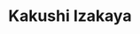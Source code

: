 ---
layout: place
title: "Kakushi Izakaya"
permalink: /california/newark/kakushi-izakaya.html
stateAbbr: CA
stateName: California
cityName: Newark
place_id: ChIJxz_TtEW_j4ARKaN2vDM2vPA
photos:
  - name: >-
      places/ChIJxz_TtEW_j4ARKaN2vDM2vPA/photos/AeeoHcJTz8HdOlYYgnjFcsrum0PQFoRMlH5MZ1Gr_LTQPnJfgN2xoA5lLToeTVte1RvtgnWXbPN_F6rzYndKiNYambDSDmxswjeN_1621J7Z7cj-I1pPrB-f2IfiI5k7szAUYPKRzk301ajdSbfn-N1B1i75_COtijIUwthHjhhpW5xR004nd6sfwRxl2iuha0SC_-aOrPQnWw4G25Un3A04Nw89HOyJjaVZpa3oEPG63qroz6gdZaWTJURUMnzpF7Jam3XJ9y9DmEWOCB14UTMWo5e2QHvk4Kh225KYt0m5vkt7BszqZ563nSgKEI5kRkZ_rIVJ_T7SMfVCQtBXVpmCOkcBLzIHiXHc2eYhFQcFUJWk8kVuD8IzzwMqz7Tyy6ajZbF3nz8jmR5mwf3Lvga4AblsD8MRH6C7k0ziIHCe4_aVag
    widthPx: 4800
    heightPx: 3600
    authorAttributions:
      - displayName: Shri
        uri: https://maps.google.com/maps/contrib/109401843702895549495
        photoUri: >-
          https://lh3.googleusercontent.com/a-/ALV-UjVHqNncKucSx2x_iZMC9gBDkZpu_FIGQC35ITjk13zRSvJkjBME4g=s100-p-k-no-mo
    flagContentUri: >-
      https://www.google.com/local/imagery/report/?cb_client=maps_api_places.places_api&image_key=!1e10!2sCIHM0ogKEICAgIDN1860HA&hl=en-US
    googleMapsUri: >-
      https://www.google.com/maps/place//data=!3m4!1e2!3m2!1sCIHM0ogKEICAgIDN1860HA!2e10!4m2!3m1!1s0x808fbf45b4d33fc7:0xf0bc3633bc76a329
  - name: >-
      places/ChIJxz_TtEW_j4ARKaN2vDM2vPA/photos/AeeoHcJEEwxILNK6KEzn0LrnpA-daiZZ4sIFjhkuoumBo4bv4M-bPBcEpmG-nj6x0_UuMNtIRaedSfYwruWhyuKn55xxc59b71I6BrGsbs0sy5qG-KeMt0tWUmCJw8MrYVTWydVPC80kN9gZNdf7hrEjCbOceneiVe-tC4kbC7QxtO4u3_Cf_dcrY3AqT8HFnLjerZJGaGmL7s6OZYB2Z51DMshLmwQANgVUj5YrmNgxITHAI4ccDUdMCObEbL4ZZYyEOUlt1YA2uTkmfF584Jdybjt9mtX-obQd09b2xDQUeCSX9A
    widthPx: 1280
    heightPx: 1707
    authorAttributions:
      - displayName: Kakushi Izakaya
        uri: https://maps.google.com/maps/contrib/104227799300223134782
        photoUri: >-
          https://lh3.googleusercontent.com/a-/ALV-UjXY2oPeGGZF9vxcMMNXs7Pz2YlDcry53S26mV3xzzrRvdK09jU=s100-p-k-no-mo
    flagContentUri: >-
      https://www.google.com/local/imagery/report/?cb_client=maps_api_places.places_api&image_key=!1e10!2sAF1QipN5-l0IfZyzvK6mfRqHnhGMi3WmgIEWP495rwqj&hl=en-US
    googleMapsUri: >-
      https://www.google.com/maps/place//data=!3m4!1e2!3m2!1sAF1QipN5-l0IfZyzvK6mfRqHnhGMi3WmgIEWP495rwqj!2e10!4m2!3m1!1s0x808fbf45b4d33fc7:0xf0bc3633bc76a329
  - name: >-
      places/ChIJxz_TtEW_j4ARKaN2vDM2vPA/photos/AeeoHcIXwnoWkzzmMXWTKesrHapjJwcadI_NEWfrKF7s0v5hkQogP-S0vPGXnKEqP_afx29xMM5mNJa0J89h2Zym3Zds2V9L_ad0iCu38a-iokGRCBGIloGw0C7UCb1hvNQOAWQW8v3qxJ2g96CmW3HRPRCpRIkpyEN3r4nYdWUUkhuVxbYJlv0MtZphHPtBggGDUfWkwCdG4aZ1Ufz7suTGVONqziJbsBUx4vbKQKuHdSwSmfnsVjErEsv6LAomaRZljhFw1-GdsECk1cNd9LLqZW9WzpFQEmx-1HQTdR4s3JGlVg
    widthPx: 954
    heightPx: 713
    authorAttributions:
      - displayName: Kakushi Izakaya
        uri: https://maps.google.com/maps/contrib/104227799300223134782
        photoUri: >-
          https://lh3.googleusercontent.com/a-/ALV-UjXY2oPeGGZF9vxcMMNXs7Pz2YlDcry53S26mV3xzzrRvdK09jU=s100-p-k-no-mo
    flagContentUri: >-
      https://www.google.com/local/imagery/report/?cb_client=maps_api_places.places_api&image_key=!1e10!2sAF1QipMdM7KYV5O3Z35V24tI5lFl6gL6cnHBIa0HeXWl&hl=en-US
    googleMapsUri: >-
      https://www.google.com/maps/place//data=!3m4!1e2!3m2!1sAF1QipMdM7KYV5O3Z35V24tI5lFl6gL6cnHBIa0HeXWl!2e10!4m2!3m1!1s0x808fbf45b4d33fc7:0xf0bc3633bc76a329
  - name: >-
      places/ChIJxz_TtEW_j4ARKaN2vDM2vPA/photos/AeeoHcL4Iz7WDio_G80tQ4ced7jt4gh1okRLC3Y8DSj072uW78bPTjYcyx1ucSw0gNiooMlXwX3uTK9XLUJo4osEU0AF3JNL-ipODPj3Nu0caFLFNE3B7WzYFNW-UZHej_robWWL2QzPhUzICMgunYEA8RL7IZWFE_4QO6gORNYc-5iLyxmUHTSd1wWzZFkUhu6QbRSqLYGclqyh5J0HyRoXKgKjizJwwmxU8IWBUXbyHAuvtUl7fJk9HKkYYiq6CwwgcCo4cz-AoFvLI2pgE8-kYa9yUqrh65kDMPf7QGYiXovagUOtdxsV-9SZ7rEwZDvIbnPE0I7gvxDdA42_XUT0jFcaxtJLou0UpOJ4mz7FMIft3hUv_JaMpX2mvRh_S4HxuK3LKFJhoy-505ri89QuLoSpXloTStGDmWzrTsgWbesc8w
    widthPx: 3600
    heightPx: 4800
    authorAttributions:
      - displayName: 睡不醒的77
        uri: https://maps.google.com/maps/contrib/110435047847821559002
        photoUri: >-
          https://lh3.googleusercontent.com/a-/ALV-UjXs8RBgiJSyz6W4K1_HyuYM-6Iow0TQg-s8JPxC_VAc1_NKU0l7=s100-p-k-no-mo
    flagContentUri: >-
      https://www.google.com/local/imagery/report/?cb_client=maps_api_places.places_api&image_key=!1e10!2sCIHM0ogKEICAgID33ZjTfA&hl=en-US
    googleMapsUri: >-
      https://www.google.com/maps/place//data=!3m4!1e2!3m2!1sCIHM0ogKEICAgID33ZjTfA!2e10!4m2!3m1!1s0x808fbf45b4d33fc7:0xf0bc3633bc76a329
  - name: >-
      places/ChIJxz_TtEW_j4ARKaN2vDM2vPA/photos/AeeoHcJPpNhFUsq6IvIrnmCgdeqdQmiLaAcv-Hi1TEBcH9qZNXQ4Wy6XjpU8Ps_Il8InrUGvArE2z27eGLNPQi5fL-6OoYNk03zfuUourZ9Lo3PvzqyoUL5gvr_TpyuInv7zNlTJ3G19vSQ0RAUl2uODq_sfteNcoVa_p8a7xcHQxFd_3WzBG_NyjL97sqSqJEPcu9mp-z563wWiD8-D-wqNjZx6psnKzFp830CfGa3aompMgF5U8xFn_MFUdS2pHKcWT51hWhC94dnhJar6wDXyfdcELUFM0krPGGcjyfbANCRhTk4uhPwu2vV-ejOWxC63VpPxIXMHelw9QqZonTT0gVFfK430dLnjQn33muBqr_Tv3O8e31mFTgaePe4EuCKkXUFWyQpqMidT7kCLzqUnEqDpxuBGllXuJWmYmCVEnK37Sdr2
    widthPx: 4032
    heightPx: 3024
    authorAttributions:
      - displayName: John Louie
        uri: https://maps.google.com/maps/contrib/105567469817926219259
        photoUri: >-
          https://lh3.googleusercontent.com/a-/ALV-UjWNa6xLJi8PhPSjfBwlIRsBPCRqFRpO3fhUXzIuttzWNdZVzYA=s100-p-k-no-mo
    flagContentUri: >-
      https://www.google.com/local/imagery/report/?cb_client=maps_api_places.places_api&image_key=!1e10!2sCIHM0ogKEICAgIDr0YPhygE&hl=en-US
    googleMapsUri: >-
      https://www.google.com/maps/place//data=!3m4!1e2!3m2!1sCIHM0ogKEICAgIDr0YPhygE!2e10!4m2!3m1!1s0x808fbf45b4d33fc7:0xf0bc3633bc76a329
  - name: >-
      places/ChIJxz_TtEW_j4ARKaN2vDM2vPA/photos/AeeoHcIiJhXS0D8cqfdqfTRxM5tw4_CwzTjgX1vqCQON5r70fINknyjeVLTArcFEIoTQGnbRLELXp8D6cYeBiV11mYXoPDcqY8qSLjMnq6Rom6OdfMxnuiS0GF-Na1eoYmiG0bkE8_OozX5A4AhgAxW-dG__1lGLF3LlamVE43TI_-xbSJA3Yl4YQ3g7-suQQUKamIBzh9psrVuSWw5-xk7YIWyD_ZyROHZ9Jp96duuvnCrZNiWXx0wg0Vu3D56_BawQKOkm9ljP9HBnM6DMrJlg_fcvbag76uhX49OxkYLlCfw9nw
    widthPx: 3024
    heightPx: 4032
    authorAttributions:
      - displayName: Kakushi Izakaya
        uri: https://maps.google.com/maps/contrib/104227799300223134782
        photoUri: >-
          https://lh3.googleusercontent.com/a-/ALV-UjXY2oPeGGZF9vxcMMNXs7Pz2YlDcry53S26mV3xzzrRvdK09jU=s100-p-k-no-mo
    flagContentUri: >-
      https://www.google.com/local/imagery/report/?cb_client=maps_api_places.places_api&image_key=!1e10!2sAF1QipNr9dF16lepoT7J8e1q0oMZqoZCMlUQGy298cKV&hl=en-US
    googleMapsUri: >-
      https://www.google.com/maps/place//data=!3m4!1e2!3m2!1sAF1QipNr9dF16lepoT7J8e1q0oMZqoZCMlUQGy298cKV!2e10!4m2!3m1!1s0x808fbf45b4d33fc7:0xf0bc3633bc76a329
  - name: >-
      places/ChIJxz_TtEW_j4ARKaN2vDM2vPA/photos/AeeoHcIwbpDGZeFyIAn72JdDLG-E3cpQ3fvJ8L3pAqjNUQ_yKC2H_x9O-ePEVmO0mYhWnBrCfINlIZSovBecYlCZoh6pwqM0rhmu91Ux--oM0XhVI6msbkXHHdKRSW78qoM3PWSwGJHm-M2WNZBHj8LgQYb_hux2xCvXgjY9p-mZHGN6DwjBq32RnQrgoq-tLs5Oal0zcyypm_Jxj1Vo_r7PPvVn3Oy0yXAFV5ZhQW7EpWffY9UZrMD1jx4JsWTlIsxIk6eccJ2B7CPvxodpY8LVTO1S2m2b07lmGha_qTv-0_XOIg
    widthPx: 1280
    heightPx: 1707
    authorAttributions:
      - displayName: Kakushi Izakaya
        uri: https://maps.google.com/maps/contrib/104227799300223134782
        photoUri: >-
          https://lh3.googleusercontent.com/a-/ALV-UjXY2oPeGGZF9vxcMMNXs7Pz2YlDcry53S26mV3xzzrRvdK09jU=s100-p-k-no-mo
    flagContentUri: >-
      https://www.google.com/local/imagery/report/?cb_client=maps_api_places.places_api&image_key=!1e10!2sAF1QipMziMdzH2gyChbMZhWcFg534DllYkkD2P618Koe&hl=en-US
    googleMapsUri: >-
      https://www.google.com/maps/place//data=!3m4!1e2!3m2!1sAF1QipMziMdzH2gyChbMZhWcFg534DllYkkD2P618Koe!2e10!4m2!3m1!1s0x808fbf45b4d33fc7:0xf0bc3633bc76a329
  - name: >-
      places/ChIJxz_TtEW_j4ARKaN2vDM2vPA/photos/AeeoHcL0h1fKnyWfC-Kz63rJ-Lg2C3EtgX5-Ln18xb6wqp7rsdLQqYk79fVr1jixx_tzKDGsP11-2vfCBN4OBpqZEdc-rYgLaM78JEm2vrn-32M92iWpolfNBUQmavz9Uq3j0WgF8wd0syNPgWsETSIocD1vIG6VBB7Mxjfn-OyiB535gdAXlb5sQsj18EIPC6UElPVPWrYcH-Mjry94l5_TIj8JgPWfBQCcOOwkYQCmUkcKNwNC3ptGGD6vO_ozWYRUUttW2wZRQo2WGQJj08kmFS1tdQ-qtvezZqr5YSLkrVZYwFGMvZWCAUhURt5yWBrLQipRR5DxsJ7O93oXAydCqKpWyyozrCGOc1e2MTeC8BVFRCPGp7MXoyq-bUuiPNAXP4Dbg9QfxoRURHH-BhgFTmHi0_2PvZHriGRivuEbbi8l8DDr
    widthPx: 3024
    heightPx: 4032
    authorAttributions:
      - displayName: APRIL Z
        uri: https://maps.google.com/maps/contrib/101466950163995087505
        photoUri: >-
          https://lh3.googleusercontent.com/a-/ALV-UjUvI4MxN7j7g9if3BTcCMlCOzTayvvXSOgbeXQHWNUGRfQxfDBFHA=s100-p-k-no-mo
    flagContentUri: >-
      https://www.google.com/local/imagery/report/?cb_client=maps_api_places.places_api&image_key=!1e10!2sCIHM0ogKEICAgIDj-_H9mQE&hl=en-US
    googleMapsUri: >-
      https://www.google.com/maps/place//data=!3m4!1e2!3m2!1sCIHM0ogKEICAgIDj-_H9mQE!2e10!4m2!3m1!1s0x808fbf45b4d33fc7:0xf0bc3633bc76a329
  - name: >-
      places/ChIJxz_TtEW_j4ARKaN2vDM2vPA/photos/AeeoHcJ_nRAM0Rz5vqgSgBbnRccJB71URLhHCPzm8ktMSiM6bZtRTDpQk6dLZna2sLuSBgYi5j2G_APvNP7jwC7U16KxDyUIWxRIUHN0cXhgZiJjrOPo8ywDd_byUMsCGlHXfuEEq1b3aRQDc0i4bMOVgGJg5B2OnQMAqSgufUySdHk6NIAHGJueOVJMK6GuQ050iFk6bmRf2bONsj_fHadMaZlm6wMIX_4d_m3pfM6fi3nl2LFaorSm158EnJjo4pha1qZSSoR__MUPTsJgRSTFxerR9Qozkzs2BOh4q9QoBJlVIHLZ4QzsI5A7nlXxqh3NDm15cQf45InqJPuiYmp8zASfjZIgn7gq-o9TOtK3FTipBHS-ltdGlm8R9tZ3ONj2crrSpkuEF8mc9S8VNOMGN3Q-m6A40aBW2Z4U7A4QMKVxc36j
    widthPx: 3413
    heightPx: 2560
    authorAttributions:
      - displayName: Mark Ho
        uri: https://maps.google.com/maps/contrib/101206213196087900902
        photoUri: >-
          https://lh3.googleusercontent.com/a-/ALV-UjW-HT4lSQzdlWDKd-pW4yrv8QKAM8ERrjDoZrcQSOOx5DrxOsDe6g=s100-p-k-no-mo
    flagContentUri: >-
      https://www.google.com/local/imagery/report/?cb_client=maps_api_places.places_api&image_key=!1e10!2sCIHM0ogKEICAgICHktnfqgE&hl=en-US
    googleMapsUri: >-
      https://www.google.com/maps/place//data=!3m4!1e2!3m2!1sCIHM0ogKEICAgICHktnfqgE!2e10!4m2!3m1!1s0x808fbf45b4d33fc7:0xf0bc3633bc76a329
  - name: >-
      places/ChIJxz_TtEW_j4ARKaN2vDM2vPA/photos/AeeoHcIHueA9Z2TTMk_j6g9nDG4NhjSjOeKJaZggF-Hw-QANw43cduuilt5qySdfJLOQhiLqsH3xc_yOnb-tenf1zIpOqiiVgpI_mYOQiX8xACwBEumEYA2XKjXY8zAUAB8IBjU5ooWuuZ4yO8w4T9BnHnepTu5IBNO4eR_x0LI0SxpWKvT0Ma9V2N_CbMxmdfkwNDfT_peETeo3-iJ23l-lp3N7HtpJ8K5LOXAzbzK3pcwqmPHiVVbXzZkQxjoZ9eg63eEWploFDo4Ul24fD_Hb8wF07OWMqBdaPik9SRSGEJ9E76BYiGlnZuDK6o5K6J9Ouri_wiKO-L2TT6ck33wd3VzSPAcbE8zD2YZvfaefTzSGhYZ1L8tolj5W2ZBE7O1E7kZhAxs8Ua65ZxeBBL9YajJKPQO9Wp5al1yl1bdraIRKZ0P_
    widthPx: 4000
    heightPx: 2252
    authorAttributions:
      - displayName: George Shih
        uri: https://maps.google.com/maps/contrib/104027151676078068627
        photoUri: >-
          https://lh3.googleusercontent.com/a/ACg8ocLhVQofbasWiPRalFuedTL8tbjIQ1gPVdB5-dCRd6I9ynZ0SQ=s100-p-k-no-mo
    flagContentUri: >-
      https://www.google.com/local/imagery/report/?cb_client=maps_api_places.places_api&image_key=!1e10!2sCIHM0ogKEICAgICL0NTdrAE&hl=en-US
    googleMapsUri: >-
      https://www.google.com/maps/place//data=!3m4!1e2!3m2!1sCIHM0ogKEICAgICL0NTdrAE!2e10!4m2!3m1!1s0x808fbf45b4d33fc7:0xf0bc3633bc76a329
address: 39261 Cedar Blvd, Newark, CA 94560, USA
street: 39261 Cedar Blvd
city: Newark
state: CA
zip: '94560'
country: USA
neighborhood: null
latitude: '37.522278'
longitude: '-122.004117'
accessibility_options:
  wheelchairAccessibleParking: true
  wheelchairAccessibleEntrance: true
  wheelchairAccessibleSeating: true
business_status: OPERATIONAL
name: Kakushi Izakaya
google_maps_links:
  directionsUri: >-
    https://www.google.com/maps/dir//''/data=!4m7!4m6!1m1!4e2!1m2!1m1!1s0x808fbf45b4d33fc7:0xf0bc3633bc76a329!3e0
  placeUri: https://maps.google.com/?cid=17346799460557431593
  writeAReviewUri: >-
    https://www.google.com/maps/place//data=!4m3!3m2!1s0x808fbf45b4d33fc7:0xf0bc3633bc76a329!12e1
  reviewsUri: >-
    https://www.google.com/maps/place//data=!4m4!3m3!1s0x808fbf45b4d33fc7:0xf0bc3633bc76a329!9m1!1b1
  photosUri: >-
    https://www.google.com/maps/place//data=!4m3!3m2!1s0x808fbf45b4d33fc7:0xf0bc3633bc76a329!10e5
primary_type: Japanese Restaurant
opening_hours:
  regular: null
  current: null
secondary_opening_hours:
  regular:
    weekdayDescriptions: null
    type: null
  current:
    weekdayDescriptions: null
    type: null
phone: null
price_level: null
price_range: null
rating: null
rating_count: 0
website: null
description: null
reviews: null
parking_options: null
payment_options: null
allow_dogs: null
curbside_pickup: null
delivery: null
dine_in: null
good_for_children: null
good_for_groups: null
good_for_sports: null
live_music: null
menu_for_children: null
outdoor_seating: null
reservable: null
restroom: null
serves_beer: null
serves_breakfast: null
serves_brunch: null
serves_cocktails: null
serves_coffee: null
serves_dinner: null
serves_dessert: null
serves_lunch: null
serves_vegetarian_food: null
serves_wine: null
takeout: null
slug: Kakushi-Izakaya

---